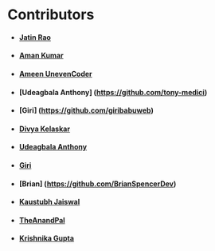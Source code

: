 # Contributors

- #### [Jatin Rao](https://github.com/jatin2003)
- #### [Aman Kumar](https://github.com/amankr1619)
- #### [Ameen UnevenCoder](https://github.com/UnevenCoder)
- #### [Udeagbala Anthony] (https://github.com/tony-medici)
- #### [Giri] (https://github.com/giribabuweb)
- #### [Divya Kelaskar](https://github.com/divyakelaskar)
- #### [Udeagbala Anthony](https://github.com/tony-medici)
- #### [Giri](https://github.com/giribabuweb)
- #### [Brian] (https://github.com/BrianSpencerDev)
- #### [Kaustubh Jaiswal](https://github.com/kaustubh2020)
- #### [TheAnandPal](https://github.com/TheAnandPal)
- #### [Krishnika Gupta](https://github.com/krish68201)
